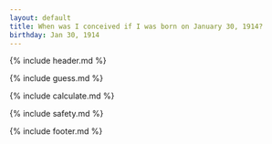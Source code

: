 ```yaml
---
layout: default
title: When was I conceived if I was born on January 30, 1914?
birthday: Jan 30, 1914
---
```


{% include header.md %}

{% include guess.md %}

{% include calculate.md %}

{% include safety.md %}

{% include footer.md %}



